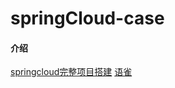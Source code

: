 # springCloud-case

#### 介绍
[springcloud完整项目搭建](https://www.cnblogs.com/MrYuChen-Blog/p/16542850.html)
[语雀](https://www.yuque.com/u25428593/lg3pue/umrguo)




